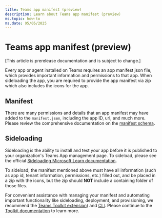 ```yaml
---
title: Teams app manifest (preview)
description: Learn about Teams app manifest (preview)
ms.topic: how-to
ms.date: 05/05/2025
---
```


# Teams app manifest (preview)

[This article is prerelease documentation and is subject to change.]

Every app or agent installed on Teams requires an app manifest json file, which provides important information and permissions to that app. When sideloading the app, you are required to provide the app manifest via zip which also includes the icons for the app.

## Manifest

There are many permissions and details that an app manifest may have added to the `manifest.json`, including the app ID, url, and much more. Please review the comprehensive documentation on the [manifest schema](/microsoftteams/platform/resources/schema/manifest-schema).

## Sideloading

Sideloading is the ability to install and test your app before it is published to your organization's Teams App management page. To sideload, please see the official [Sideloading Microsoft Learn documentation](/microsoftteams/platform/concepts/deploy-and-publish/apps-upload).

To sideload, the manifest mentioned above must have all information (such as app id, tenant information, permissions, etc.) filled out, and be placed in a zip with the icons, but the zip should **NOT** include a containing folder of those files.

For convenient assistance with managing your manifest and automating important functionality like sideloading, deployment, and provisioning, we recommend the [Teams Toolkit extension](/microsoftteams/platform/toolkit/install-teams-toolkit)) and [CLI](/microsoftteams/platform/toolkit/teams-toolkit-cli?pivots=version-three). Please continue to the [Toolkit documentation](./m365-toolkit.md) to learn more.